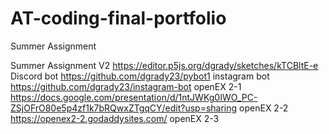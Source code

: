 # AT-coding-final-portfolio

Summer Assignment

Summer Assignment V2
https://editor.p5js.org/dgrady/sketches/kTCBltE-e
Discord bot
https://github.com/dgrady23/pybot1
instagram bot
https://github.com/dgrady23/instagram-bot
openEX 2-1
https://docs.google.com/presentation/d/1ntJWKg0IWO_PC-ZSjOFrO80e5p4zf1k7bRQwxZTgqCY/edit?usp=sharing
openEX 2-2
https://openex2-2.godaddysites.com/
openEX 2-3
